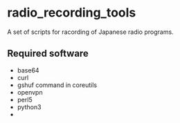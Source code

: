 # radio_recording_tools

A set of scripts for racording of Japanese radio programs.

## Required software

- base64
- curl
- gshuf command in coreutils
- openvpn
- perl5
- python3
- 
